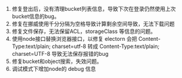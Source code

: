 1. 修复登出后，没有清理bucket列表信息，导致下次在登录仍然使用上次bucket信息的bug。
1. 修复在挪威使用千分分隔为空格导致计算剩余空间导致，无法下载问题
1. 修复文件保存，无法保留ACL，storageClass 等信息的问题。
1. 使用node接口替换浏览器接口，以修复 electorn 会把
   Content-Type:text/plain; charset=utf-8 转成 Content-Type:text/plain; charset=UTF-8 导致无法保存报错的bug
1. 修复bucket和object搜索，失效问题。
1. 调试模式下增加node的 debug 信息
